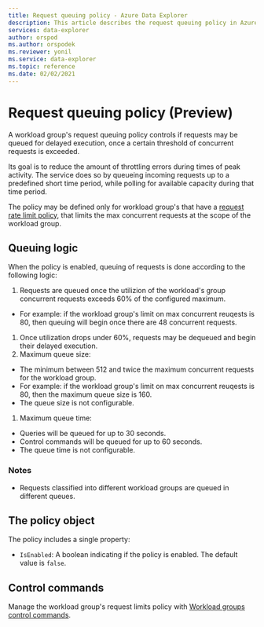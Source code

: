 ```yaml
---
title: Request queuing policy - Azure Data Explorer
description: This article describes the request queuing policy in Azure Data Explorer.
services: data-explorer
author: orspod
ms.author: orspodek
ms.reviewer: yonil
ms.service: data-explorer
ms.topic: reference
ms.date: 02/02/2021
---
```

# Request queuing policy (Preview)

A workload group's request queuing policy controls if requests may be queued for delayed execution, once a certain threshold of concurrent requests is exceeded.

Its goal is to reduce the amount of throttling errors during times of peak activity. The service does so by queueing incoming requests up to a predefined short time period,
while polling for available capacity during that time period.

The policy may be defined only for workload group's that have a [request rate limit policy](request-rate-limit-policy.md),
that limits the max concurrent requests at the scope of the workload group.

## Queuing logic

When the policy is enabled, queuing of requests is done according to the following logic:

1. Requests are queued once the utilizion of the workload's group concurrent requests exceeds 60% of the configured maximum.
  * For example: if the workload group's limit on max concurrent reuqests is 80, then queuing will begin once there are 48 concurrent requests.
1. Once utilization drops under 60%, requests may be dequeued and begin their delayed execution.
1. Maximum queue size:
  * The minimum between 512 and twice the maximum concurrent requests for the workload group.
  * For example: if the workload group's limit on max concurrent reuqests is 80, then the maximum queue size is 160.
  * The queue size is not configurable.
1. Maximum queue time:
  * Queries will be queued for up to 30 seconds.
  * Control commands will be queued for up to 60 seconds.
  * The queue time is not configurable.

### Notes

* Requests classified into different workload groups are queued in different queues.

## The policy object

The policy includes a single property:

* `IsEnabled`: A boolean indicating if the policy is enabled. The default value is `false`.

## Control commands

Manage the workload group's request limits policy with [Workload groups control commands](workload-groups-commands.md).
